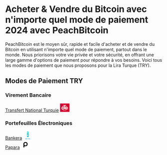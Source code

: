 <body class="payment-methods-page">

# Acheter & Vendre du Bitcoin avec n'importe quel mode de paiement 2024 avec PeachBitcoin

PeachBitcoin est le moyen sûr, rapide et facile d'acheter et de vendre du Bitcoin en utilisant n'importe quel mode de paiement, partout dans le monde. Nous priorisons votre vie privée et votre sécurité, en offrant une large gamme d'options de paiement pour répondre à vos besoins. Voici tous les modes de paiement que nous proposons pour la Lira Turque (TRY).

## Modes de Paiement TRY

### Virement Bancaire

<div class="payment-grid">
    <div class="payment-grid-item">
        <a href="/buy-bitcoin-with-national-transfer-turkey">Transfert National Turquie</a> 
        <img src="/img/faq/logoimg/nationaltransfer.png" width="30px" height="27px" alt="Acheter du bitcoin avec Transfert National Turquie, Vendre du bitcoin avec Transfert National Turquie">
    </div>
</div>

### Portefeuilles Électroniques

<div class="payment-grid">
    <div class="payment-grid-item">
        <a href="/buy-bitcoin-with-bankera">Bankera</a> 
        <img src="/img/faq/logoimg/bankera.png" width="30px" height="27px" alt="Acheter du bitcoin avec Bankera, Vendre du bitcoin avec Bankera">
    </div>
    <div class="payment-grid-item">
        <a href="/buy-bitcoin-with-papara">Papara</a> 
        <img src="/img/faq/logoimg/papara.png" width="30px" height="27px" alt="Acheter du bitcoin avec Papara, Vendre du bitcoin avec Papara">
    </div>
</div>

</body>
